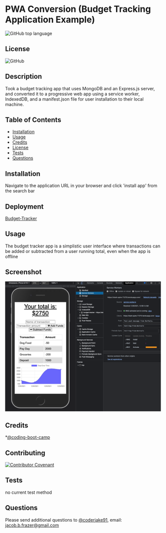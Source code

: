 
    
# PWA Conversion (Budget Tracking Application Example)
![GitHub top language](https://img.shields.io/github/languages/top/coderjake91/progressive-web-app-conversion)

## License

![GitHub](https://img.shields.io/github/license/coderjake91/progressive-web-app-conversion)

## Description
    
Took a budget tracking app that uses MongoDB and an Express.js server, and converted it to a progressive web app using a service worker, IndexedDB, and a manifest.json file for user installation to their local machine.



## Table of Contents

* [Installation](#installation)
* [Usage](#usage)
* [Credits](#credits)
* [License](#license)
* [Tests](#tests)
* [Questions](#questions)
    
## Installation

Navigate to the application URL in your browser and click 'install app' from the search bar

## Deployment

[Budget-Tracker](https://stark-spire-71275.herokuapp.com/)

## Usage

The budget tracker app is a simplistic user interface where transactions can be added or subtracted from a user running total, even when the app is offline

## Screenshot

![Application Screenshot](./assets/images/budget_tracker.png)

## Credits

*[@coding-boot-camp](https://github.com/coding-boot-camp)


## Contributing

[![Contributor Covenant](https://img.shields.io/badge/Contributor%20Covenant-2.1-4baaaa.svg)](code_of_conduct.md)

## Tests
no current test method

## Questions

Please send additional questions to [@coderjake91](https://github.com/coderjake91), email: jacob.b.frazer@gmail.com
